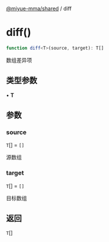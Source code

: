 [@miyue-mma/shared](../index.md) / diff

# diff()

```ts
function diff<T>(source, target): T[]
```

数组差异项

## 类型参数

• **T**

## 参数

### source

`T`[] = `[]`

源数组

### target

`T`[] = `[]`

目标数组

## 返回

`T`[]
